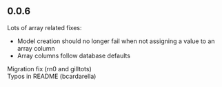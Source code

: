 ## 0.0.6

Lots of array related fixes:
 * Model creation should no longer fail when not assigning a value to an
   array column
 * Array columns follow database defaults

Migration fix (rn0 and gilltots)  
Typos in README (bcardarella)
